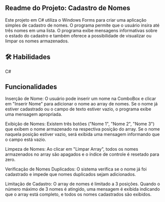 
## Readme do Projeto: Cadastro de Nomes


Este projeto em C# utiliza o Windows Forms para criar uma aplicação simples de cadastro de nomes. O programa permite que o usuário insira até três nomes em uma lista. O programa exibe mensagens informativas sobre o estado do cadastro e também oferece a possibilidade de visualizar ou limpar os nomes armazenados.


## 🛠 Habilidades
C#

## Funcionalidades


Inserção de Nome: O usuário pode inserir um nome na ComboBox e clicar em "Inserir Nome" para adicionar o nome ao array de nomes. Se o nome já estiver cadastrado ou o campo de texto estiver vazio, o programa exibe uma mensagem apropriada.

Exibição de Nomes: Existem três botões ("Nome 1", "Nome 2", "Nome 3") que exibem o nome armazenado na respectiva posição do array. Se o nome naquela posição estiver vazio, será exibida uma mensagem informando que o campo está vazio.

Limpeza de Nomes: Ao clicar em "Limpar Array", todos os nomes armazenados no array são apagados e o índice de controle é resetado para zero.

Verificação de Nomes Duplicados: O sistema verifica se o nome já foi cadastrado e impede que nomes duplicados sejam adicionados.

Limitação de Cadastro: O array de nomes é limitado a 3 posições. Quando o número máximo de 3 nomes é atingido, uma mensagem é exibida indicando que o array está completo, e todos os nomes cadastrados são exibidos.
